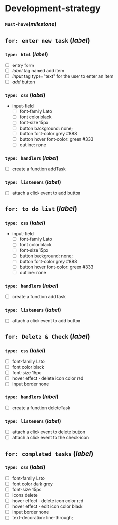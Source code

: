 <!--

  There will be different types of tasks for each user story:
    `type: components`
    `type: css`
    `type: logic`
    `type: handlers`
    ...

-->

# Development-strategy

### `Must-have`(_milestone_)

## `for: enter new task` (_label_)

### `type: html` (_label_)

- [ ] entry form
- [ ] *label* tag named add item
- [ ] *input* tag type="text" for the user to enter an item
- [ ] *add* button

### `type: css` (_label_)

- input-field
  - [ ] font-family Lato
  - [ ] font color black
  - [ ] font-size 15px
  - [ ] button background: none;
  - [ ] button font-color grey #888
  - [ ] button hover font-color: green #333
  - [ ] outline: none

### `type: handlers` (_label_)

- [ ] create a function addTask

### `type: listeners` (_label_)

- [ ] attach a click event to add button
  
## `for: to do list` (_label_)

### `type: css` (_label_)

- input-field
  - [ ] font-family Lato
  - [ ] font color black
  - [ ] font-size 15px
  - [ ] button background: none;
  - [ ] button font-color grey #888
  - [ ] button hover font-color: green #333
  - [ ] outline: none

### `type: handlers` (_label_)

- [ ] create a function addTask

### `type: listeners` (_label_)

- [ ] attach a click event to add button
  
## `for: Delete & Check` (_label_)

### `type: css` (_label_)

- [ ] font-family Lato
- [ ] font color black
- [ ] font-size 15px
- [ ] hover effect - delete icon color red
- [ ] input border none

### `type: handlers` (_label_)

- [ ] create a function deleteTask

### `type: listeners` (_label_)

- [ ] attach a click event to delete button
- [ ] attach a click event to the check-icon
  
## `for: completed tasks` (_label_)

### `type: css` (_label_)

- [ ] font-family Lato
- [ ] font color dark grey
- [ ] font-size 15px
- [ ] icons delete
- [ ] hover effect - delete icon color red
- [ ] hover effect - edit icon color black
- [ ] input border none
- [ ] text-decoration: line-through;
